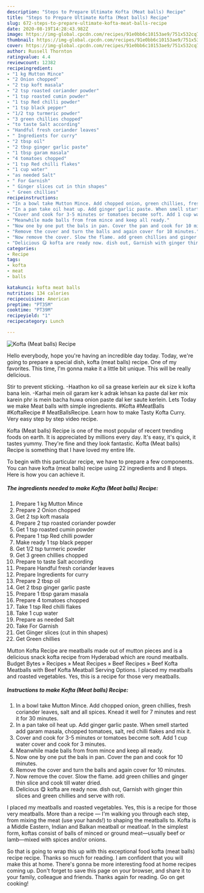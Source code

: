 ```yaml
---
description: "Steps to Prepare Ultimate Kofta (Meat balls) Recipe"
title: "Steps to Prepare Ultimate Kofta (Meat balls) Recipe"
slug: 672-steps-to-prepare-ultimate-kofta-meat-balls-recipe
date: 2020-08-19T14:28:43.982Z
image: https://img-global.cpcdn.com/recipes/91e0bb6c10153ae9/751x532cq70/kofta-meat-balls-recipe-recipe-main-photo.jpg
thumbnail: https://img-global.cpcdn.com/recipes/91e0bb6c10153ae9/751x532cq70/kofta-meat-balls-recipe-recipe-main-photo.jpg
cover: https://img-global.cpcdn.com/recipes/91e0bb6c10153ae9/751x532cq70/kofta-meat-balls-recipe-recipe-main-photo.jpg
author: Russell Thornton
ratingvalue: 4.4
reviewcount: 12382
recipeingredient:
- "1 kg Mutton Mince"
- "2 Onion chopped"
- "2 tsp koft masala"
- "2 tsp roasted coriander powder"
- "1 tsp roasted cumin powder"
- "1 tsp Red chilli powder"
- "1 tsp black pepper"
- "1/2 tsp turmeric powder"
- "3 green chillies chopped"
- "to taste Salt according"
- "Handful fresh coriander leaves"
- " Ingredients for curry"
- "2 tbsp oil"
- "2 tbsp ginger garlic paste"
- "1 tbsp garam masala"
- "4 tomatoes chopped"
- "1 tsp Red chilli flakes"
- "1 cup water"
- "as needed Salt"
- " For Garnish"
- " Ginger slices cut in thin shapes"
- " Green chillies"
recipeinstructions:
- "In a bowl take Mutton Mince. Add chopped onion, green chillies, fresh coriander leaves, salt and all spices. Knead it well for 7 minutes and rest it for 30 minutes."
- "In a pan take oil heat up. Add ginger garlic paste. When smell started add garam masala, chopped tomatoes, salt, red chilli flakes and mix it."
- "Cover and cook for 3-5 minutes or tomatoes become soft. Add 1 cup water cover and cook for 3 minutes."
- "Meanwhile made balls from from mince and keep all ready."
- "Now one by one put the bals in pan. Cover the pan and cook for 10 minutes."
- "Remove the cover and turn the balls and again cover for 10 minutes."
- "Now remove the cover. Slow the flame. add green chillies and ginger thin slice and cook till water dried."
- "Delicious 😋 kofta are ready now. dish out, Garnish with ginger thin slices and green chillies and serve with roti."
categories:
- Recipe
tags:
- kofta
- meat
- balls

katakunci: kofta meat balls 
nutrition: 134 calories
recipecuisine: American
preptime: "PT35M"
cooktime: "PT39M"
recipeyield: "1"
recipecategory: Lunch

---
```



![Kofta (Meat balls) Recipe](https://img-global.cpcdn.com/recipes/91e0bb6c10153ae9/751x532cq70/kofta-meat-balls-recipe-recipe-main-photo.jpg)

Hello everybody, hope you're having an incredible day today. Today, we're going to prepare a special dish, kofta (meat balls) recipe. One of my favorites. This time, I'm gonna make it a little bit unique. This will be really delicious.

Stir to prevent sticking. -Haathon ko oil sa grease kerlein aur ek size k kofta bana lein. -Karhai mein oil garam ker k adrak lehsan ka paste dal ker mix karein phr is mein bacha huwa onion paste dal ker saute kerlein. Lets Today we make Meat balls with simple ingredients. #Kofta #MeatBalls #KoftaRecipe # MeatBallsRecipe. Learn how to make Tasty Kofta Curry. Very easy step by step video recipe.

Kofta (Meat balls) Recipe is one of the most popular of recent trending foods on earth. It is appreciated by millions every day. It's easy, it's quick, it tastes yummy. They're fine and they look fantastic. Kofta (Meat balls) Recipe is something that I have loved my entire life.


To begin with this particular recipe, we have to prepare a few components. You can have kofta (meat balls) recipe using 22 ingredients and 8 steps. Here is how you can achieve it.

<!--inarticleads1-->

##### The ingredients needed to make Kofta (Meat balls) Recipe:

1. Prepare 1 kg Mutton Mince
1. Prepare 2 Onion chopped
1. Get 2 tsp koft masala
1. Prepare 2 tsp roasted coriander powder
1. Get 1 tsp roasted cumin powder
1. Prepare 1 tsp Red chilli powder
1. Make ready 1 tsp black pepper
1. Get 1/2 tsp turmeric powder
1. Get 3 green chillies chopped
1. Prepare to taste Salt according
1. Prepare Handful fresh coriander leaves
1. Prepare  Ingredients for curry
1. Prepare 2 tbsp oil
1. Get 2 tbsp ginger garlic paste
1. Prepare 1 tbsp garam masala
1. Prepare 4 tomatoes chopped
1. Take 1 tsp Red chilli flakes
1. Take 1 cup water
1. Prepare as needed Salt
1. Take  For Garnish
1. Get  Ginger slices (cut in thin shapes)
1. Get  Green chillies


Mutton Kofta Recipe are meatballs made out of mutton pieces and is a delicious snack kofta recipe from Hyderabad which are round meatballs. Budget Bytes » Recipes » Meat Recipes » Beef Recipes » Beef Kofta Meatballs with Beef Kofta Meatball Serving Options. I placed my meatballs and roasted vegetables. Yes, this is a recipe for those very meatballs. 

<!--inarticleads2-->

##### Instructions to make Kofta (Meat balls) Recipe:

1. In a bowl take Mutton Mince. Add chopped onion, green chillies, fresh coriander leaves, salt and all spices. Knead it well for 7 minutes and rest it for 30 minutes.
1. In a pan take oil heat up. Add ginger garlic paste. When smell started add garam masala, chopped tomatoes, salt, red chilli flakes and mix it.
1. Cover and cook for 3-5 minutes or tomatoes become soft. Add 1 cup water cover and cook for 3 minutes.
1. Meanwhile made balls from from mince and keep all ready.
1. Now one by one put the bals in pan. Cover the pan and cook for 10 minutes.
1. Remove the cover and turn the balls and again cover for 10 minutes.
1. Now remove the cover. Slow the flame. add green chillies and ginger thin slice and cook till water dried.
1. Delicious 😋 kofta are ready now. dish out, Garnish with ginger thin slices and green chillies and serve with roti.


I placed my meatballs and roasted vegetables. Yes, this is a recipe for those very meatballs. More than a recipe — I&#39;m walking you through each step, from mixing the meat (use your hands!) to shaping the meatballs to. Kofta is a Middle Eastern, Indian and Balkan meatball or meatloaf. In the simplest form, koftas consist of balls of minced or ground meat—usually beef or lamb—mixed with spices and/or onions. 

So that is going to wrap this up with this exceptional food kofta (meat balls) recipe recipe. Thanks so much for reading. I am confident that you will make this at home. There's gonna be more interesting food at home recipes coming up. Don't forget to save this page on your browser, and share it to your family, colleague and friends. Thanks again for reading. Go on get cooking!
